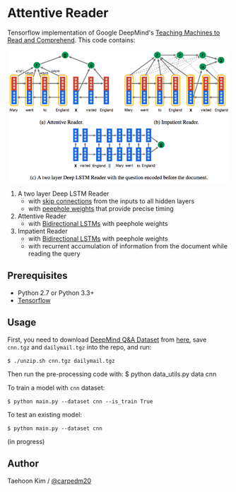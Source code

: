 Attentive Reader
================

Tensorflow implementation of Google DeepMind's [Teaching Machines to Read and Comprehend](http://arxiv.org/pdf/1506.03340v3.pdf). This code contains:

![models](./assets/models.png)

1. A two layer Deep LSTM Reader
    - with [skip connections](http://arxiv.org/pdf/1308.0850.pdf) from the inputs to all hidden layers
    - with [peephole weights](http://www.jmlr.org/papers/volume3/gers02a/gers02a.pdf) that provide precise timing
2. Attentive Reader
    - with [Bidirectional LSTMs](ftp://ftp.idsia.ch/pub/juergen/nn_2005.pdf) with peephole weights
3. Impatient Reader
    - with [Bidirectional LSTMs](ftp://ftp.idsia.ch/pub/juergen/nn_2005.pdf) with peephole weights
    - with recurrent accumulation of information from the document while reading the query


Prerequisites
-------------

- Python 2.7 or Python 3.3+
- [Tensorflow](https://www.tensorflow.org/)


Usage
-----

First, you need to download [DeepMind Q&A Dataset](https://github.com/deepmind/rc-data) from [here](http://cs.nyu.edu/~kcho/DMQA/), save `cnn.tgz` and `dailymail.tgz` into the repo, and run:

    $ ./unzip.sh cnn.tgz dailymail.tgz

Then run the pre-processing code with:
    $ python data_utils.py data cnn

To train a model with `cnn` dataset:

    $ python main.py --dataset cnn --is_train True

To test an existing model:

    $ python main.py --dataset cnn

(in progress)


Author
------

Taehoon Kim / [@carpedm20](http://carpedm20.github.io/)
